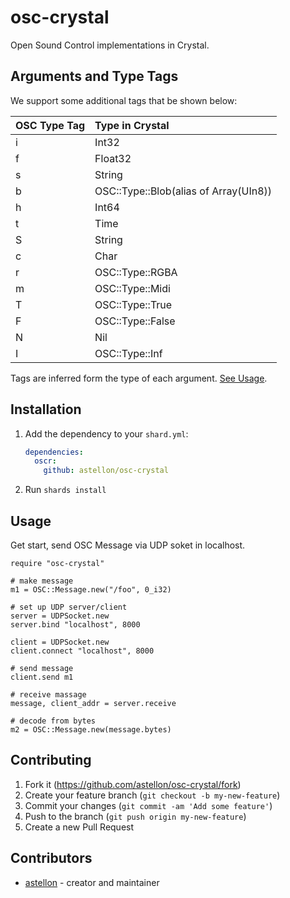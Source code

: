 # osc-crystal

Open Sound Control implementations in Crystal.

## Arguments and Type Tags

We support some additional tags that be
shown below:

|OSC Type Tag|Type in Crystal                      |
|:-----------|:--------------                      |
|i           |Int32                                |
|f           |Float32                              |
|s           |String                               |
|b           |OSC::Type::Blob(alias of Array(UIn8))|
|h           |Int64                                |
|t           |Time                                 |
|S           |String                               |
|c           |Char                                 |
|r           |OSC::Type::RGBA                      |
|m           |OSC::Type::Midi                      |
|T           |OSC::Type::True                      |
|F           |OSC::Type::False                     |
|N           |Nil                                  |
|I           |OSC::Type::Inf                       |

Tags are inferred form the type of each argument. [See Usage](https://github.com/astellon/osc-crystal#usage).

## Installation

1. Add the dependency to your `shard.yml`:

   ```yaml
   dependencies:
     oscr:
       github: astellon/osc-crystal
   ```

2. Run `shards install`

## Usage

Get start, send OSC Message via UDP soket in localhost.

```crystal
require "osc-crystal"

# make message
m1 = OSC::Message.new("/foo", 0_i32)

# set up UDP server/client
server = UDPSocket.new
server.bind "localhost", 8000

client = UDPSocket.new
client.connect "localhost", 8000

# send message
client.send m1

# receive massage
message, client_addr = server.receive

# decode from bytes
m2 = OSC::Message.new(message.bytes)
```

## Contributing

1. Fork it (<https://github.com/astellon/osc-crystal/fork>)
2. Create your feature branch (`git checkout -b my-new-feature`)
3. Commit your changes (`git commit -am 'Add some feature'`)
4. Push to the branch (`git push origin my-new-feature`)
5. Create a new Pull Request

## Contributors

- [astellon](https://github.com/astellon) - creator and maintainer
